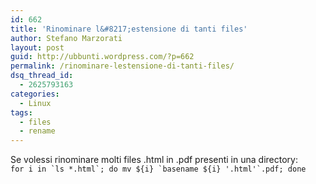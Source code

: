 ```yaml
---
id: 662
title: 'Rinominare l&#8217;estensione di tanti files'
author: Stefano Marzorati
layout: post
guid: http://ubbunti.wordpress.com/?p=662
permalink: /rinominare-lestensione-di-tanti-files/
dsq_thread_id:
  - 2625793163
categories:
  - Linux
tags:
  - files
  - rename
---
```

Se volessi rinominare molti files .html in .pdf presenti in una directory:  
``for i in `ls *.html`; do mv ${i} `basename ${i} '.html'`.pdf; done``